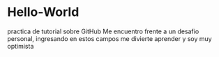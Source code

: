 # Hello-World
practica de tutorial sobre GitHub
Me encuentro  frente a un desafio personal, ingresando en estos campos
me divierte aprender y soy muy optimista
